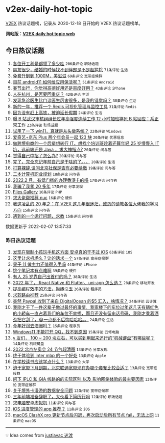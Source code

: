 # v2ex-daily-hot-topic

[V2EX](https://www.v2ex.com/) 热议话题榜，记录从 2020-12-18 日开始的 V2EX 热议话题榜单。

**网站版：[V2EX daily hot topic web](https://boojack.github.io/v2ex-daily-hot-topic-web/)**

## 今日热议话题

<!-- TODAY BEGIN -->

1. [各位开工利是都领了多少哇](https://www.v2ex.com/t/832169) `206条评论` `职场话题`
1. [朋友很少，结婚的时候找不到伴郎是不是超尴尬](https://www.v2ex.com/t/832171) `71条评论` `生活`
1. [免费升到到 1000M，美滋滋](https://www.v2ex.com/t/832168) `69条评论` `宽带症候群`
1. [目前 android11 如何给应用保活呢？](https://www.v2ex.com/t/832165) `51条评论` `Android`
1. [春节出行，你觉得高德好用还是百度好用？](https://www.v2ex.com/t/832188) `43条评论` `iPhone`
1. [人在杭州，是否要回重庆？](https://www.v2ex.com/t/832208) `42条评论` `生活`
1. [发现急诊医生比门诊医生厉害很多，是我的错觉吗？](https://www.v2ex.com/t/832179) `38条评论` `生活`
1. [新的一年，推荐一个 Redis 可视化管理与监控工具](https://www.v2ex.com/t/832152) `31条评论` `Redis`
1. [因为没有赶上高铁，被迫延长假期](https://www.v2ex.com/t/832150) `24条评论` `生活`
1. [曝 B 站武汉审核组组长过年高强度连续工作 12 小时加班猝死 B 站回应：系正常工作](https://www.v2ex.com/t/832288) `23条评论` `职场话题`
1. [试用了一下 win11，真就是从头做系统？](https://www.v2ex.com/t/832299) `22条评论` `Windows`
1. [爱奇艺+京东 Plus 两个年会员一起 123 块](https://www.v2ex.com/t/832222) `20条评论` `优惠信息`
1. [做跨境电商的一个后辈想转行 IT，想找个培训班趁着还算年轻 25 岁慢慢入 IT 坑，选前端还是 Java ，求大神指点?](https://www.v2ex.com/t/832195) `20条评论` `问与答`
1. [觉得自己中招了怎么办?](https://www.v2ex.com/t/832174) `20条评论` `问与答`
1. [完了，完全忘记年前自己是干啥的了。。。](https://www.v2ex.com/t/832163) `20条评论` `生活`
1. [打算裸辞,请问北京社保是否有必要续缴](https://www.v2ex.com/t/832209) `19条评论` `问与答`
1. [二本计算机职业规划](https://www.v2ex.com/t/832262) `18条评论` `问与答`
1. [2022.2 月，有低门槛的办理香港卡的吗](https://www.v2ex.com/t/832269) `17条评论` `问与答`
1. [我骗了我爹 20 多年](https://www.v2ex.com/t/832175) `17条评论` `分享发现`
1. [Files Gallery](https://www.v2ex.com/t/832270) `16条评论` `PHP`
1. [求大佬帮推荐 nuc](https://www.v2ex.com/t/832245) `16条评论` `硬件`
1. [我这凌乱的 20 年之：在 V2EX 这几年很迷茫，诚恳的请教各位大佬我的学习方向](https://www.v2ex.com/t/832261) `15条评论` `问与答`
1. [遇到的一个运行问题，求教](https://www.v2ex.com/t/832160) `15条评论` `问与答`

数据更新于 2022-02-07 13:57:33

<!-- TODAY END -->

### 昨日热议话题

<!-- YESTERDAY BEGIN -->

1. [发现在限制小孩玩手机这方面 安卓真的干不过 iOS](https://www.v2ex.com/t/832064) `63条评论` `iOS`
1. [这里让求机场么？让的话求一个](https://www.v2ex.com/t/832099) `57条评论` `宽带症候群`
1. [果子 11 做主力还值得入手吗](https://www.v2ex.com/t/832072) `44条评论` `iPhone`
1. [挑个笔记本有点难啊](https://www.v2ex.com/t/832105) `39条评论` `硬件`
1. [有人 25 岁靠自己出首付的吗？](https://www.v2ex.com/t/832027) `38条评论` `生活`
1. [2022 年了， React Native 和 Flutter、uni-app 怎么选？](https://www.v2ex.com/t/832037) `28条评论` `移动开发`
1. [提高编程效率的方法，抛砖引玉](https://www.v2ex.com/t/832061) `26条评论` `程序员`
1. [求软路由推荐](https://www.v2ex.com/t/832092) `25条评论` `问与答`
1. [突然 Paypal 收到了来自 DigitalOcean 的$5 汇入，啥情况？](https://www.v2ex.com/t/832043) `24条评论` `云计算`
1. [我刚才干了一件这辈子做过最坏的事情，我家楼下的车位过年这几天有辆红色的小轿车一直占着我们的车位不肯挪，而且还没有留电话号码，我刚才乘着酒劲把它刮了，😂一点都不后悔哈哈哈。。](https://www.v2ex.com/t/832114) `24条评论` `生活`
1. [今年好润去澳洲吗？](https://www.v2ex.com/t/832095) `15条评论` `程序员`
1. [Windows11 不能打开 QQ，找不到原因](https://www.v2ex.com/t/832055) `15条评论` `云修电脑`
1. [v 友们， 100 ~ 200 块左右，可以买到用起来还行的“机械键盘”有哪些呢？](https://www.v2ex.com/t/832109) `14条评论` `机械键盘`
1. [2022 北京冬奥会 24 节气超清图](https://www.v2ex.com/t/832104) `13条评论` `分享发现`
1. [终于体验到 inter mbp 的一个好处](https://www.v2ex.com/t/832070) `13条评论` `Apple`
1. [在学校读书应该学点什么？](https://www.v2ex.com/t/832065) `13条评论` `大学`
1. [迫于宽带下月到期，北京联通宽带现在办哪个套餐比较合适？](https://www.v2ex.com/t/832058) `13条评论` `宽带症候群`
1. [问下 IPLC 和 GIA 线路的的实际区别 以及 影响网络体验的最主要因素](https://www.v2ex.com/t/832026) `13条评论` `宽带症候群`
1. [关于境外卡漫游的数据安全问题](https://www.v2ex.com/t/832129) `12条评论` `宽带症候群`
1. [三年前端准备辞职了，大伙看下简历行吗](https://www.v2ex.com/t/832042) `12条评论` `职场话题`
1. [求电脑安卓虚拟机](https://www.v2ex.com/t/832096) `11条评论` `问与答`
1. [iOS 进度管理的 app 推荐？](https://www.v2ex.com/t/832056) `11条评论` `iOS`
1. [macOS ClashX pro 更新节点后闪退，再次启动后所有节点 fail，无法上网](https://www.v2ex.com/t/832049) `11条评论` `macOS`

<!-- YESTERDAY END -->

---

💡 Idea comes from [justjavac 迷渡](https://github.com/justjavac/)
